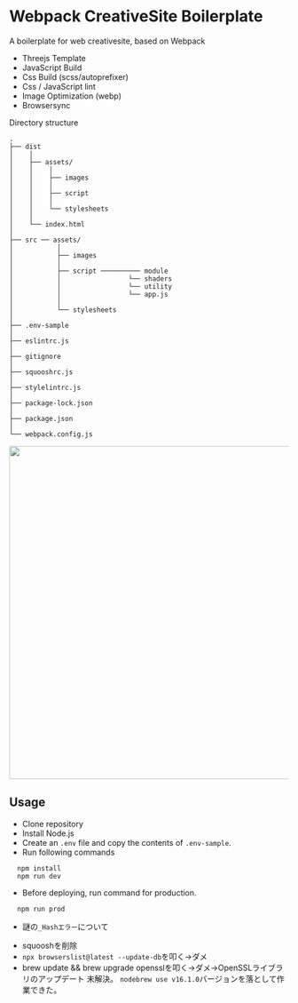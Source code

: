 # Webpack CreativeSite Boilerplate

A boilerplate for web creativesite, based on Webpack

* Threejs Template
* JavaScript Build
* Css Build (scss/autoprefixer)
* Css / JavaScript lint
* Image Optimization (webp)
* Browsersync

Directory structure

```
.
├── dist
│    │
│    ├── assets/         
│    │    │
│    │    ├── images    
│    │    │
│    │    ├── script 
│    │    │
│    │    └── stylesheets
│    │
│    └── index.html 
│
├── src ── assets/         
│           │
│           ├── images    
│           │
│           ├── script ────────── module
│           │                 └── shaders
│           │                 └── utility
│           │                 └── app.js
│           │                 
│           └── stylesheets
│    
├── .env-sample     
│
├── eslintrc.js 
│
├── gitignore
│
├── squooshrc.js      
│
├── stylelintrc.js         
│
├── package-lock.json          
│
├── package.json  
│
└── webpack.config.js  
```


<img src="https://user-images.githubusercontent.com/47776346/126886480-534b8b46-6534-4ad5-98ec-78e2b1633ec9.png" width="600px">

## Usage
* Clone repository<br>
* Install Node.js<br>
* Create an `.env` file and copy the contents of `.env-sample`. <br>
* Run following commands<br>
```
  npm install
  npm run dev
```

* Before deploying, run command for production.<br>
```
  npm run prod
```
* 謎の`_Hashエラー`について
- squooshを削除
- `npx browserslist@latest --update-db`を叩く→ダメ
- brew update && brew upgrade opensslを叩く→ダメ→OpenSSLライブラリのアップデート
未解決。
`nodebrew use v16.1.0`バージョンを落として作業できた。
